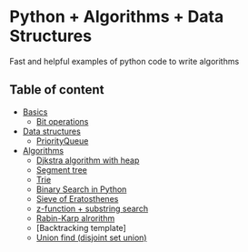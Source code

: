 # Python + Algorithms + Data Structures

Fast and helpful examples of python code to write algorithms

## Table of content
- [Basics]()
    - [Bit operations]()
- [Data structures]()
    - [PriorityQueue]()
- [Algorithms]()
    - [Djkstra algorithm with heap]()
    - [Segment tree]()
    - [Trie]()
    - [Binary Search in Python]()
    - [Sieve of Eratosthenes]()
    - [z-function + substring search]()
    - [Rabin-Karp alrorithm]()
    - [Backtracking template]
    - [Union find (disjoint set union)]()
